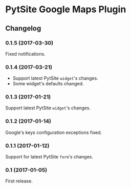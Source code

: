 # PytSite Google Maps Plugin


## Changelog


### 0.1.5 (2017-03-30)
Fixed notifications. 


### 0.1.4 (2017-03-21)
- Support latest PytSite `widget`'s changes.
- Some widget's defaults changed.


### 0.1.3 (2017-01-21)
Support latest PytSite `widget`'s changes.


### 0.1.2 (2017-01-14)
Google's keys configuration exceptions fixed.


### 0.1.1 (2017-01-12)
Support for latest PytSite `form`'s changes.


### 0.1 (2017-01-05)
First release.
